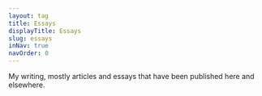 ```yaml
---
layout: tag
title: Essays
displayTitle: Essays
slug: essays
inNav: true
navOrder: 0
---
```


My writing, mostly articles and essays that have been published here and elsewhere.
